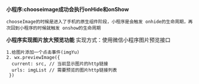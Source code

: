 **小程序:chooseimage成功会执行onHide和onShow**

    chooseImage的时候是进入了手机的原生组件阶段，小程序是会触发 onhide的生命周期，再次回到小程序的时候就触发 onshow的生命周期


**小程序实现图片放大预览功能**
实现方式：使用微信小程序图片预览接口
```
1.给图片添加一个点击事件(imgYu)
2. wx.previewImage({
  current: src, // 当前显示图片的http链接
  urls: imgList // 需要预览的图片http链接列表
 })
```